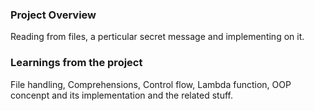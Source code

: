 ### Project Overview

 Reading from files, a perticular secret message and implementing on it.


### Learnings from the project

 File handling, Comprehensions, Control flow, Lambda function, OOP concenpt and its implementation and the related stuff.


